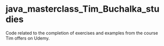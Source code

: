 # java_masterclass_Tim_Buchalka_studies
Code related to the completion of exercises and examples from the course Tim offers on Udemy.
